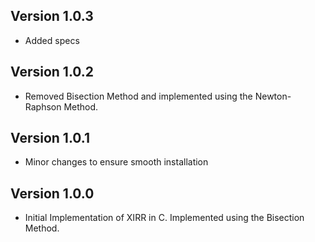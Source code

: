 ## Version 1.0.3
  * Added specs

## Version 1.0.2
  * Removed Bisection Method and implemented using the Newton-Raphson Method.

## Version 1.0.1
  * Minor changes to ensure smooth installation

## Version 1.0.0
  * Initial Implementation of XIRR in C. Implemented using the Bisection Method.
